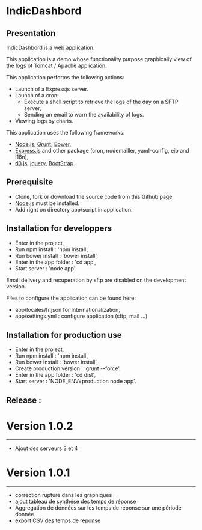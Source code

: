 IndicDashbord
================

Presentation
------------------
IndicDashbord is a web application.

This application is a demo whose functionality purpose graphically view of the logs of Tomcat / Apache application.


This application performs the following actions:
- Launch of a Expressjs server.
- Launch of a cron:
  - Execute a shell script to retrieve the logs of the day on a SFTP server,
  - Sending an email to warn the availability of logs.
- Viewing logs by charts.


This application uses the following frameworks:
- [Node.js](http://nodejs.org/), [Grunt](http://gruntjs.com/), [Bower](http://bower.io/),
- [Express.js]() and other package (cron, nodemailler, yaml-config, ejb and i18n),
- [d3.js](http://d3js.org/), [jquery](http://jquery.com/), [BootStrap](http://getbootstrap.com/).


Prerequisite
---------------------------------------
- Clone, fork or download the source code from this Github page.
- [Node.js](http://nodejs.org/) must be installed.
- Add right on directory app/script in application.


Installation for developpers
---------------------------------------
- Enter in the project,
- Run npm install : 'npm install',
- Run bower install : 'bower install',
- Enter in the app folder : 'cd app',
- Start server : 'node app'.

Email delivery and recuperation by sftp are disabled on the development version.

Files to configure the application can be found here:
  - app/locales/fr.json for Internationalization,
  - app/settings.yml : configure application (sftp, mail ...)

Installation for production use
---------------------------------------
- Enter in the project,
- Run npm install : 'npm install',
- Run bower install : 'bower install',
- Create production version : 'grunt --force',
- Enter in the app folder : 'cd dist',
- Start server : 'NODE_ENV=production node app'.

Release :
---------------------------------------

# Version 1.0.2
---------------------------------------
- Ajout des serveurs 3 et 4

# Version 1.0.1
---------------------------------------
- correction rupture dans les graphiques
- ajout tableau de synthése des temps de réponse
- Aggregation de données sur les temps de réponse sur une période donnée
- export CSV des temps de réponse

